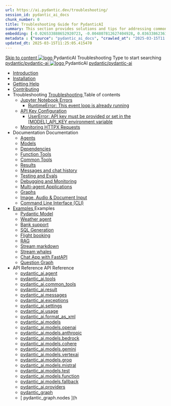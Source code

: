 ```yaml
---
url: https://ai.pydantic.dev/troubleshooting/
session_id: pydantic_ai_docs
chunk_number: 0
title: Troubleshooting Guide for PydanticAI
summary: This section provides solutions and tips for addressing common issues encountered when using PydanticAI, including specific errors related to Jupyter Notebook.
embedding: [-0.026533888652920723, -0.004807812627404928, 0.036338623613119125, -0.020904164761304855, 0.009681086987257004, 0.012328657321631908, -0.040615469217300415, 0.019114872440695763, 0.0006414356757886708, 0.02160242572426796, 0.011121248826384544, -0.07808876782655716, -0.027057582512497902, -0.03604768216609955, 0.012532316148281097, 0.0037149626296013594, -0.029457852244377136, 0.016321832314133644, -0.006698933895677328, 0.0574319027364254, 0.061796028167009354, 0.006397082004696131, 0.008895544335246086, 0.0193767212331295, 0.01252504251897335, 0.01155766099691391, -0.00047914471360854805, 0.04759807139635086, 0.015827231109142303, -0.03264366462826729, 0.03700779005885124, -0.017572881653904915, -0.03726964071393013, 0.002613020595163107, 0.020220452919602394, 0.010663015767931938, 0.01108488067984581, 0.007346279453486204, 0.00282759009860456, 0.035582177340984344, 0.016365474089980125, -0.047801729291677475, 0.03182902932167053, 0.019347626715898514, -0.0649963915348053, -5.7534867664799094e-05, -0.004429588094353676, 0.015419913455843925, 0.007266270462423563, -0.005422426853328943, -0.07395739108324051, 0.015870872884988785, -0.04014996066689491, 0.00329127861186862, -0.021820630878210068, -0.005233314819633961, -0.03011247143149376, 0.012721428647637367, 0.00045573298120871186, -0.036455001682043076, 0.022198855876922607, -0.006047951523214579, -0.010132046416401863, 0.06458906829357147, -0.03753148764371872, -0.010961230844259262, -0.05941030755639076, 0.003387653036043048, -0.07919434458017349, -0.03139261528849602, 0.019856775179505348, 0.0306070726364851, -0.031043484807014465, -0.057868316769599915, -0.008619149215519428, -0.021937008947134018, 0.034069281071424484, 0.10130591690540314, -0.009208306670188904, -0.06400718539953232, -0.007189898286014795, 0.0385206900537014, -0.00212387484498322, -0.014954405836760998, -0.021922461688518524, -0.03200359269976616, -0.04157557711005211, -0.01102669257670641, -0.022955304011702538, -0.03712416812777519, -0.022155214101076126, -0.0052478620782494545, -0.02554468624293804, 0.00397135503590107, 0.07861246168613434, 0.004695072770118713, 0.011623122729361057, 0.0033840162213891745, 0.009339230135083199, 0.0202059056609869, 0.017951106652617455, -0.04116825759410858, -0.04957647621631622, 0.04058637470006943, 0.03354558348655701, -0.012401392683386803, 0.014517993666231632, -0.021820630878210068, -0.00915739219635725, 0.008480952121317387, -0.12533770501613617, -0.021762443706393242, -0.033923808485269547, 0.018358424305915833, -0.0699423998594284, -0.006815310567617416, 0.0043204850517213345, 0.010808486491441727, 0.009579257108271122, -0.0517585389316082, -0.030170660465955734, 0.0019220339599996805, 0.03753148764371872, 0.013339679688215256, 0.029443304985761642, 0.006506185047328472, 0.0025639242958277464, -0.036949604749679565, -0.059992190450429916, -0.033574678003787994, 0.018445707857608795, -0.001498350058682263, 0.022678909823298454, -0.022460702806711197, -0.004840543493628502, -0.027333978563547134, -0.03034522570669651, -0.006720754783600569, -0.02451184205710888, 0.041517388075590134, 0.027523089200258255, -0.018169311806559563, -0.010968504473567009, 0.03174174576997757, -0.038113370537757874, 0.013506971299648285, -0.016249097883701324, -0.018634820356965065, -0.03200359269976616, 0.015230800956487656, 0.04305937886238098, 0.020176811143755913, -0.02875959314405918, -0.031421709805727005, -0.035582177340984344, 0.016554586589336395, 0.02231523208320141, 0.034331128001213074, 0.018489347770810127, -0.05050748959183693, -0.015230800956487656, 0.05620994791388512, -0.04000449180603027, -0.008895544335246086, -0.03386561945080757, -0.0058624763041734695, -0.04532872512936592, -0.020336829125881195, -0.056006286293268204, -0.05527893453836441, -0.015987249091267586, -0.025559233501553535, -0.01347060315310955, 0.007008059415966272, 0.015899967402219772, -0.023144416511058807, -0.020380470901727676, -0.021064182743430138, -0.024162713438272476, -0.03991720825433731, -0.037967897951602936, -0.005062386393547058, -0.04416495934128761, -0.02550104446709156, -0.004375036805868149, -0.012292289175093174, 0.001670187572017312, 0.01149947289377451, -0.026272039860486984, 0.06220334768295288, 0.02289711683988571, 0.029268739745020866, 0.04471774771809578, 0.037618767470121384, 0.029312381520867348, -0.036949604749679565, 0.051700349897146225, -0.012044988572597504, 0.0005564261227846146, 0.02462822012603283, -0.004073184449225664, -0.005433337297290564, 0.03034522570669651, 0.016481850296258926, -0.0012419576523825526, -0.03296370059251785, 0.007935436442494392, 0.01057573314756155, -0.015899967402219772, -0.032440006732940674, 0.04460136964917183, -0.06528732925653458, 0.02216976135969162, -0.004920552484691143, -0.018794838339090347, 0.0014174318639561534, -0.06028313189744949, 0.010219329036772251, -0.007048063911497593, 0.0439612977206707, -0.03549489378929138, 0.056006286293268204, 0.03162536770105362, 0.002773038577288389, -0.005964306183159351, 0.020336829125881195, 0.05097299441695213, -0.06802218407392502, 0.018794838339090347, 0.024526389315724373, 0.022460702806711197, 0.021587878465652466, -0.013368773274123669, 0.009484700858592987, 0.014205231331288815, -0.06156327575445175, 0.021689707413315773, -0.01149947289377451, 0.014430711045861244, -0.013121473602950573, 0.0033803796395659447, 0.0038404311053454876, 0.0022457067389041185, 0.03415656089782715, 0.01864936575293541, 0.006524368654936552, -0.0047859917394816875, -0.035814929753541946, 0.036978695541620255, 0.049198251217603683, 0.053067777305841446, -0.016510944813489914, 0.015230800956487656, -0.00682985782623291, 0.0024748232681304216, -0.027974050492048264, -0.02841046266257763, -0.008168189786374569, -0.04006268084049225, 0.014954405836760998, -0.00212387484498322, 0.026723001152276993, -0.025602875277400017, -0.01407430786639452, -0.014539814554154873, -0.021878819912672043, -0.016670962795615196, 0.025151913985610008, -0.050449300557374954, -0.0420701764523983, 0.03837521746754646, 0.041866518557071686, 0.06965145468711853, -0.02216976135969162, -0.04544510319828987, 0.020002245903015137, 0.0009810192277655005, 0.041139163076877594, 0.002382085658609867, -0.0009082838078029454, 0.010008396580815315, 0.008277293294668198, 0.05277683585882187, 0.025559233501553535, 0.017456505447626114, 0.03598949685692787, -0.00030321587109938264, -0.027101224288344383, -0.018300237134099007, -0.002478460082784295, 0.025631967931985855, 0.019493097439408302, 0.031538087874650955, -0.03636771813035011, 0.024948256090283394, -0.006251610815525055, 0.0699423998594284, 0.011761320754885674, 0.031072579324245453, -0.025777438655495644, 0.04989651218056679, 0.010786665603518486, -0.015143518336117268, -0.014321607537567616, 0.0025875631254166365, 0.01297600194811821, -0.010539365001022816, -0.002167516155168414, 0.05463886260986328, -0.0304906964302063, -0.022329779341816902, 0.01876574382185936, -0.01036479976028204, -0.030170660465955734, -0.017922012135386467, -0.039364419877529144, 0.06325073540210724, -0.03008337691426277, 0.05187491327524185, -0.0330800786614418, -0.0614468976855278, -0.05629723146557808, 0.019464002922177315, 0.014939859509468079, -0.04896549880504608, -0.00472053000703454, 0.02656298317015171, 0.008757347241044044, -0.02985062450170517, -0.016089079901576042, 0.0239881481975317, -0.029443304985761642, -0.00730263814330101, 0.03147989884018898, -0.010713930241763592, -0.0257628932595253, -0.01318693533539772, 0.016103625297546387, -0.012350477278232574, 0.036222249269485474, -0.05539530888199806, -0.04809267073869705, -0.05027473717927933, -0.024831878021359444, -0.02096235379576683, 0.0007323549361899495, 0.012721428647637367, 0.034214749932289124, -0.017005546018481255, 0.0022675273939967155, -0.013623347505927086, -0.007629947736859322, 0.000690077489707619, 0.03409837558865547, -0.03310917317867279, -0.007913615554571152, -0.008611875586211681, -0.016103625297546387, -0.028308633714914322, 0.022693457081913948, -0.06621834635734558, -0.0029821530915796757, -0.0027130318339914083, -0.0006387080647982657, -0.010648468509316444, 0.019798586145043373, -0.01091758906841278, -0.025704704225063324, 0.010168414562940598, -0.0034785724710673094, 0.01293963473290205, -0.00048732743016444147, -0.010262970812618732, -0.0250500850379467, -0.020365923643112183, -0.0287159513682127, -0.0249337088316679, 0.009593804366886616, 0.004102278966456652, 0.031188955530524254, 0.025791985914111137, 0.0022784376051276922, 0.015085330232977867, 0.0038767987862229347, 0.0475107878446579, 0.012641419656574726, -0.013099652715027332, 0.00538969598710537, -0.017107374966144562, 0.048063576221466064, 0.059497587382793427, -0.03328373655676842, -0.015070782974362373, -0.006509821861982346, 0.019245797768235207, 0.0013346952619031072, -0.005455157719552517, 0.021005995571613312, 0.06906957179307938, 0.00638617156073451, -0.005702458322048187, 0.002052957657724619, -0.025966551154851913, 0.017078280448913574, -0.007200808264315128, 0.022067932412028313, 0.0645308792591095, 0.04189561307430267, 0.006047951523214579, -0.027173960581421852, 0.035465799272060394, -0.0321490652859211, 0.01244503352791071, -0.03223634511232376, -0.02807587943971157, -0.05513346195220947, 0.024570031091570854, 0.029065081849694252, 0.0211514662951231, 0.032323628664016724, -0.014212504960596561, -0.07762326300144196, -0.04169195517897606, -0.007171714212745428, -0.08617694675922394, 0.05114756152033806, 0.06278523057699203, -0.04134282469749451, 0.0029185095336288214, -0.05353328213095665, 0.00038117915391921997, 0.023057134822010994, 0.04593970254063606, -0.0034694804344326258, 0.009288315661251545, -0.033196453005075455, 0.00830638688057661, 0.014838029630482197, 0.00827001966536045, 0.009906566701829433, 0.02970515377819538, -0.048034485429525375, -0.025777438655495644, 0.029632417485117912, -0.017194658517837524, -0.020744146779179573, 0.004847817122936249, -0.034942105412483215, -0.012248648330569267, -0.018023841083049774, 0.007811786141246557, -0.0002368447749176994, 0.006087956018745899, 0.017660165205597878, -0.015099877491593361, -0.05783922225236893, 0.07401558011770248, -0.011884970590472221, 0.05498799309134483, 0.011790414340794086, 0.04745259881019592, 0.026359323412179947, -0.051962196826934814, 0.029254194349050522, -0.004105915315449238, -0.014881670475006104, 0.027523089200258255, -0.013266944326460361, -0.005080570466816425, -0.0019056685268878937, 0.02554468624293804, -0.03011247143149376, -0.0024839153047651052, -0.03907347843050957, -0.02051139436662197, -0.026417510583996773, 0.027057582512497902, 0.024584578350186348, -0.04020814970135689, -0.0023202605079859495, 0.018707554787397385, -0.03325464203953743, -0.005753373261541128, 0.011412190273404121, 0.006837131455540657, 0.0647636353969574, -0.022140666842460632, -0.0296615120023489, 0.00936105102300644, 0.01805293560028076, -0.030956203117966652, 0.013557885773479939, 0.05519165098667145, -0.019274890422821045, 0.016016343608498573, 0.014539814554154873, -0.037095073610544205, 0.001508351182565093, -0.020875070244073868, -0.00631707301363349, 0.002471186453476548, -0.02179153822362423, -0.019536739215254784, 0.039102572947740555, 0.004713256377726793, -0.027232147753238678, 0.014241598546504974, -0.01152129378169775, -0.002022045198827982, 0.032556381076574326, -0.049692850559949875, -0.00877916719764471, 0.0015847233589738607, 0.029152363538742065, 0.01649639755487442, 0.03334192559123039, -0.0023493547923862934, 0.02606838196516037, -0.00588429719209671, 0.0030676170717924833, 0.030810732394456863, -0.03907347843050957, -0.008255472406744957, 0.006087956018745899, 0.011754047125577927, -0.0328473225235939, -0.031130768358707428, -0.032061781734228134, -0.023900864645838737, -0.012379571795463562, 0.014445258304476738, -0.00026912111206911504, 0.020293187350034714, -0.014059760607779026, -0.06319254636764526, 0.017951106652617455, 0.003333101514726877, -0.00094101473223418, -0.03465116396546364, -0.017994748428463936, -0.004618700593709946, 0.022678909823298454, -0.02557378076016903, 0.016394568607211113, 0.0032221798319369555, 0.02084597758948803, -8.594714927312452e-06, 2.4519798898836598e-05, -0.00841549038887024, 0.0239881481975317, 0.08047448843717575, -0.018969401717185974, 0.021384218707680702, -0.026883019134402275, 0.02512282133102417, 0.01687462255358696, -0.016059985384345055, -0.01630728505551815, 0.02942875772714615, -0.0038913460448384285, -0.004753260873258114, -0.01530353631824255, 0.021747896447777748, 0.017994748428463936, -0.022955304011702538, 0.039364419877529144, 0.030694354325532913, -0.02554468624293804, -0.03162536770105362, -0.008597329258918762, 0.005367875564843416, -0.01369608286768198, -0.019682209938764572, -0.013630621135234833, -0.013732451014220715, 0.0008505500154569745, -0.008560961112380028, -0.011223077774047852, -0.014896217733621597, -0.0013728814665228128, -0.031305331736803055, -0.024017242714762688, -0.004080458078533411, 0.020525941625237465, -0.052456799894571304, 0.0033621955662965775, -0.001848389394581318, 0.00281849829480052, 0.017092827707529068, 0.010022943839430809, 0.030519790947437286, -0.022067932412028313, -0.011397643014788628, -0.03136352077126503, -0.023653564974665642, -0.001527444226667285, 0.04847089573740959, -0.01263414602726698, -0.032323628664016724, 0.02686847187578678, 3.332760388730094e-05, -0.04227383807301521, -0.008299113251268864, 0.019391268491744995, -0.00991384033113718, -0.0005873386980965734, 0.006706207524985075, 0.011921338737010956, -0.02096235379576683, -0.012874173000454903, -0.011281266808509827, -0.026053834706544876, 0.0036476822569966316, -0.0361640602350235, -0.011848603375256062, 0.029079629108309746, -0.04090641066431999, 0.02072959952056408, 0.04975103959441185, -0.03945170342922211, 0.0014547087484970689, 0.006058861967176199, 0.010124772787094116, -0.004647794645279646, -0.005233314819633961, -0.0010146594140678644, -0.008488225750625134, -0.0512930303812027, -0.02592291124165058, -0.0004968739813193679, -0.028119521215558052, 0.03654228523373604, 0.037851523607969284, 0.015870872884988785, -0.008146368898451328, 0.014103401452302933, -0.006437086500227451, -0.031043484807014465, 0.0015792682534083724, -0.03340011462569237, 0.008240925148129463, 0.033807430416345596, -0.006720754783600569, -0.01824204809963703, 0.031421709805727005, -0.03982992470264435, -0.004233202431350946, 0.003429475938901305, 0.01729648746550083, -0.011848603375256062, 0.002989426488056779, -0.008822808973491192, 0.01850389502942562, 0.006026131100952625, 0.026082929223775864, 0.0030803459230810404, -0.0008800987852737308, -0.026839377358555794, -0.02663571760058403, 0.035844024270772934, -0.046667058020830154, 0.02391541190445423, 0.02803223766386509, -0.031072579324245453, -0.026693906635046005, 0.02519555576145649, 0.042506590485572815, 0.036076776683330536, 0.017456505447626114, 0.01016114093363285, -0.012801437638700008, 0.0323818176984787, 0.024962803348898888, 0.038753442466259, -0.008371848613023758, -0.008939185179769993, 0.022984398528933525, -0.056093569844961166, -0.021922461688518524, 0.02807587943971157, -0.027028489857912064, -0.0020402290392667055, -0.09042469412088394, 0.024191806092858315, 0.06784761697053909, -0.021355124190449715, 0.01763107068836689, 0.02394450642168522, 0.0007055337773635983, 0.030898014083504677, 0.015507195144891739, -0.017005546018481255, 0.0067098443396389484, 0.004193197935819626, 0.0049241892993450165, 0.004953283350914717, -0.025588328018784523, 0.022417062893509865, -0.01638002134859562, -0.10578642040491104, -0.03540761023759842, 0.011492199264466763, 0.010699382983148098, -0.007193535100668669, -0.022766191512346268, -0.005760646890848875, 0.010059311054646969, 0.011172163300216198, 0.031072579324245453, -0.03412746638059616, -0.026737546548247337, 0.015987249091267586, -0.025602875277400017, 0.008800988085567951, -0.01899849623441696, 0.007400830741971731, 0.010190235450863838, 0.02420635335147381, -0.00989201944321394, -0.019085779786109924, -0.026810282841324806, 0.022387968376278877, -0.02072959952056408, 0.008008171804249287, 0.0023129868786782026, -0.027115771546959877, -0.01505623571574688, 0.02489006705582142, -0.013477876782417297, -0.012786890380084515, -0.009521069005131721, -0.005826108623296022, 0.002471186453476548, -0.01365971565246582, 0.008320934139192104, -0.009484700858592987, -0.055598970502614975, 0.03750239312648773, -0.030956203117966652, 0.009302862919867039, -0.011986800469458103, -0.021762443706393242, -0.013026917353272438, -0.00402954313904047, -0.027246695011854172, -0.0347384437918663, 0.013732451014220715, 0.05583172291517258, -0.01928943768143654, -0.012459580786526203, 0.001604725606739521, 0.013063284568488598, -0.002553013851866126, -0.018140219151973724, 0.011012145318090916, -0.00913557130843401, -0.00237481202930212, 0.017645617946982384, -0.011514020152390003, -0.011761320754885674, 0.006233427207916975, 0.006917140446603298, -0.025137368589639664, 0.037706051021814346, 0.007029880303889513, -0.010684835724532604, 0.02008952759206295, -0.0070880684070289135, -0.015318083576858044, 0.0033458301331847906, -0.01310692634433508, -0.008313660509884357, 0.0024675498716533184, 0.016743697226047516, 0.014758020639419556, -0.033574678003787994, 0.0020456842612475157, -0.03322554752230644, 0.01796565391123295, -0.005709731951355934, -0.01789291761815548, -0.01638002134859562, -0.004713256377726793, 0.00023275340208783746, 0.001674733473919332, -0.017980201169848442, 0.006084319669753313, -0.02675209380686283, -0.0456196665763855, -0.03165446221828461, -0.053416907787323, -0.0009391963831149042, 0.006898956373333931, -0.017107374966144562, 0.012015894055366516, -0.03316735848784447, 0.004989651031792164, -0.10793939232826233, -0.002038410631939769, -0.009484700858592987, -0.0009123751660808921, 0.05652998387813568, -0.01959492638707161, 0.008197284303605556, 0.032323628664016724, -0.009564709849655628, -0.02051139436662197, 0.005938848480582237, 0.007189898286014795, -0.0304906964302063, -0.0038767987862229347, 0.028890516608953476, -0.02167516015470028, 0.05487161502242088, -0.00541151687502861, 0.01978403888642788, 0.00353312399238348, -0.015318083576858044, 0.0015019867569208145, 0.00042550230864435434, 0.047394413501024246, -0.05076933652162552, -0.0015601752093061805, -0.0024766416754573584, 0.023013493046164513, 0.041371919214725494, 0.0040404535830020905, -0.026272039860486984, -0.02697030082345009, -0.01569630764424801, 0.027755843475461006, -0.01827114261686802, 0.05335871875286102, -0.0044950502924621105, 0.02970515377819538, 0.011812235228717327, -0.011354002170264721, 0.003651319071650505, -0.02384267747402191, 0.029065081849694252, 0.013048737309873104, 0.016743697226047516, 0.002760309958830476, -0.018678460270166397, -0.006477090995758772, -0.004629610572010279, 0.020598676055669785, 0.008953732438385487, 0.04381582885980606, -0.0052478620782494545, 0.01796565391123295, 0.019987698644399643, 0.03799699246883392, -0.04559057205915451, 0.012605051510035992, -0.0012783253332599998, -0.004604153335094452, -0.002200247021391988, -0.003613132983446121, -0.021209653466939926, -0.02046775259077549, -0.0321490652859211, 0.0004425496736075729, -0.03436022251844406, 0.009448333643376827, -0.01713646948337555, -0.0032149064354598522, -0.009571983478963375, 0.022838927805423737, -0.000612796051427722, -0.011092154309153557, -0.008750073611736298, 0.014983500353991985, 0.01108488067984581, 0.00869915820658207, -0.0003900438023265451, -0.036949604749679565, 0.03977173939347267, -0.027246695011854172, -0.030665261670947075, 0.035814929753541946, -0.023653564974665642, 0.006698933895677328, -0.008044539950788021, -0.03171265125274658, 0.013143293559551239, -0.010881221853196621, 0.022460702806711197, -0.01770380511879921, 0.0022766191978007555, 0.0055278935469686985, -0.017500147223472595, 0.022795286029577255, -0.02186427265405655, 0.017034640535712242, 0.008648243732750416, 0.011237625032663345, 0.048179954290390015, 0.019929509609937668, -0.013288764283061028, 0.02240251563489437, -0.01675824448466301, 0.03799699246883392, -0.012510495260357857, -0.04282662644982338, -0.015565384179353714, 0.03424384444952011, 0.010204781778156757, 0.02129693701863289, 0.012932361103594303, -0.010713930241763592, -0.01895485445857048, -0.014219778589904308, 0.05501708760857582, 0.0033094624523073435, -0.04657977446913719, -0.0004655068041756749, 0.0347384437918663, -0.012925087474286556, -0.018256595358252525, 0.046667058020830154, -0.009942934848368168, -0.005920664872974157, -0.00140924914740026, 0.0031312606297433376, -0.017078280448913574, -0.0032203616574406624, 0.01588542014360428, 0.008640970103442669, -0.04131373018026352, 0.034214749932289124, -0.00402954313904047, -0.01566721312701702, 0.03700779005885124, -0.02186427265405655, 0.011419463902711868, 0.00213296664878726, 0.00960835162550211, -0.006131597328931093, -0.007622674107551575, -0.02118055894970894, -0.038869816809892654, -0.0020329554099589586, -0.009579257108271122, -0.005349691491574049, 0.0019020317122340202, -0.016409115865826607, 0.03578583523631096, -0.023784488439559937, -0.014081580564379692, 0.03729873150587082, -0.007949983701109886, 0.034680258482694626, -0.00640435516834259, -0.060748640447854996, -0.015463554300367832, -0.002825771691277623, -0.018591178581118584, 0.05193310230970383, -0.004996924661099911, -0.032294534146785736, 0.008640970103442669, -0.013136019930243492, -0.02077324129641056, -0.014503446407616138, -0.009244673885405064, 0.003953170962631702, -0.0030421598348766565, 0.005444247741252184, 0.032672759145498276, 0.016918262466788292, 0.02758127823472023, 0.08536230772733688, 0.040731847286224365, 0.01755833439528942, -0.023449905216693878, 0.027290336787700653, -0.012605051510035992, -0.013652442023158073, 0.004393220413476229, 0.02145695500075817, 0.03866615891456604, -0.0003366286982782185, -0.0014901673421263695, 0.023086227476596832, -0.018751196563243866, 0.019929509609937668, 0.04460136964917183, -0.0024439108092337847, -0.013630621135234833, 0.053416907787323, -0.013252397067844868, 0.014699832536280155, 0.030927108600735664, 0.0070771584287285805, -0.00329127861186862, 0.004724166821688414, 0.028512291610240936, 0.024279089644551277, 0.011281266808509827, -0.015158065594732761, 0.0033149176742881536, 0.02195155620574951, -0.00584429269656539, -0.028512291610240936, 0.021195106208324432, 0.022955304011702538, -0.015478101558983326, 0.017092827707529068, 0.009491974487900734, 0.007098978850990534, -0.020249545574188232, 0.021515142172574997, -0.015158065594732761, -0.014481625519692898, -0.01819840632379055, -0.002936693374067545, -0.022882569581270218, -0.02413361892104149, -0.010510270483791828, 0.004429588094353676, 0.014656190760433674, 0.015201706439256668, 0.017092827707529068, 0.011914065107703209, 0.01505623571574688, 0.009746548719704151, -0.01573994942009449, 0.013746998272836208, -0.02720305323600769, 7.422708222293295e-06, 0.03549489378929138, -0.004425951279699802, 0.03372015058994293, 0.01152129378169775, 0.013252397067844868, -0.01907123252749443, -0.0021220564376562834, 0.01536172442138195, 0.002694847993552685, -0.021122371777892113, 0.010910315439105034, 0.012735974974930286, 0.03968445584177971, 0.04076094180345535, 0.00351857696659863, -0.018402066081762314, -0.0035076665226370096, 0.02065686509013176, 0.023828130215406418, -0.005782467313110828, 0.01485257688909769, -0.017660165205597878, 0.028163161128759384, 0.006073409225791693, -0.013616073876619339, 0.011113975197076797, 0.004938736092299223, 0.0347384437918663, 0.007142620161175728, 0.0008400943479500711, -0.012546863406896591, -0.020220452919602394, 0.003025794168934226, -0.0011792232980951667, 0.02921055257320404, 0.01850389502942562, -0.02667935937643051, 0.018867572769522667, -0.009426512755453587, 0.0032640027347952127, -0.02852683886885643, -0.014743473380804062, -0.011354002170264721, -0.027712201699614525, 0.0024075431283563375, -0.030199754983186722, -0.04506687819957733, 0.00012080901797162369, -0.005462431348860264, -0.015943607315421104, 0.022446155548095703, -0.02916691079735756, -0.011615850031375885, -0.04320485144853592, -0.0006137052550911903, 0.002391177462413907, 0.010808486491441727, 0.01318693533539772, -0.0014374341117218137, -0.010546638630330563, -0.004895095247775316, 0.004611426964402199, 0.00029230554355308414, -0.0012492311652749777, 0.005847929511219263, -0.027712201699614525, 0.01824204809963703, 0.014343428425490856, -0.0021075094118714333, 0.01082303375005722, -0.0008210012456402183, -0.007826332934200764, -0.003591312328353524, -0.07069884985685349, 0.04032452777028084, 0.015332630835473537, -0.034331128001213074, -0.013208755291998386, 0.01959492638707161, 0.01569630764424801, 0.010764844715595245, 0.004353215917944908, -0.047423508018255234, -0.026504794135689735, -0.024497296661138535, 0.0050732968375086784, 0.007840880192816257, 0.024424560368061066, 0.01718011125922203, 0.004316848237067461, 0.006455270107835531, -0.03799699246883392, -0.0039895386435091496, 0.005226041190326214, 0.007644494529813528, -0.013376046903431416, 0.013325132429599762, 0.006935324054211378, -0.0017147379694506526, 0.023144416511058807, -0.049547381699085236, -0.0001484257518313825, -0.06988421082496643, -0.01149947289377451, -0.005560624413192272, -0.04559057205915451, -0.005196947138756514, -0.010248423554003239, -0.001353788306005299, -0.019987698644399643, 0.01994405686855316, -0.01907123252749443, 0.00805908627808094, 0.01277234312146902, -0.012590504251420498, -0.010030217468738556, 0.09094839543104172, -0.00827001966536045, -0.023464452475309372, 0.026228399947285652, 0.003033067798241973, 0.019842227920889854, 0.003091256134212017, 0.014561634510755539, -0.004793265368789434, -0.03046160191297531, -0.019202155992388725, 0.03849159553647041, 0.01713646948337555, -0.006531642284244299, 0.018736649304628372, -0.002398451091721654, -0.0024893702939152718, 0.011761320754885674, 0.02027864009141922, 0.0023948142770677805, 0.011957705952227116, 0.037735145539045334, -0.03610587120056152, -0.027784937992691994, 0.015449007041752338, -0.0025348300114274025, 0.016714604571461678, -0.02845410443842411, 0.026199305430054665, 0.04044090583920479, 0.009986575692892075, -0.051438502967357635, -0.004695072770118713, 0.0009564710198901594, -0.02697030082345009, 0.034331128001213074, 0.0007364462944678962, -0.02042411081492901, -0.017049187794327736, 0.00684804143384099, 0.02951604127883911, 0.0064225392416119576, -0.010793939232826233, -0.011870423331856728, 0.0016156359342858195, 0.027552183717489243, 0.03854978084564209, -0.020220452919602394, 0.0008164552855305374, 0.01085940096527338, -0.02247525006532669, 0.020496847108006477, -0.0003404927847441286, -0.006447996478527784, -0.013608800247311592, -0.014205231331288815, -0.01604543812572956, 0.06627653539180756, 0.02985062450170517, 0.028497744351625443, -0.040877316147089005, 0.011695859022438526, 0.004825996235013008, 0.03197449818253517, -0.0018520260928198695, -0.0649963915348053, 0.002883960260078311, -0.00516421627253294, 0.007739050779491663, 0.03988811373710632, -0.006637108977884054, 0.01763107068836689, 0.02247525006532669, 0.004698709584772587, 0.013848827220499516, 0.025181008502840996, -0.003031249390915036, 0.00755721190944314, 0.021398765966296196, 0.03587311878800392, -0.004575059283524752, -0.014139769598841667, -0.0021966102067381144, 0.022795286029577255, -0.021471502259373665, -0.04209927096962929, 0.022751646116375923, 0.0042695701122283936, -0.043874017894268036, 0.00584429269656539, 0.0010537547059357166, 0.00727354409173131, -0.018358424305915833, 0.030374320223927498, 0.0047314404509961605, 0.02186427265405655, -0.01963856816291809, 0.018212953582406044, 0.009964754804968834, 0.028963251039385796, 0.015419913455843925, 0.005564261227846146, -0.055540781468153, 0.016656415536999702, -0.014939859509468079, 0.0006196150206960738, -0.011455832049250603, -0.017834730446338654, -0.013230576179921627, 0.017951106652617455, 0.0363968126475811, 0.01846025511622429, 0.01555083692073822, 0.0021966102067381144, -0.010357526130974293, 0.009121024049818516, -0.020787788555026054, -0.0005455157952383161, -0.03171265125274658, -0.019042138010263443, 0.014590729027986526, -0.02190791442990303, -0.017107374966144562, -0.01846025511622429, 0.006451633293181658, 0.02561742067337036, 0.015347177162766457, -0.020758694037795067, -0.018634820356965065, -0.01347060315310955, -0.016103625297546387, 0.018707554787397385, 0.0006841677241027355, -0.012845078483223915, -0.006437086500227451, -0.003156718099489808, 0.009433786384761333, -0.007884521968662739, -0.028585027903318405, 0.010350252501666546, -0.0018947581993415952, 0.036193154752254486, 0.016278190538287163, -0.027930408716201782, -0.008240925148129463, -0.01982768066227436, 0.0016610955353826284, -0.009186485782265663, -0.010415715165436268, 0.0024075431283563375, -0.005556987598538399, 0.005004198290407658, 0.010248423554003239, 0.025631967931985855, 0.017078280448913574, -0.05216585844755173, 0.014648917131125927, -0.03566946089267731, -0.015405366197228432, -0.008422764018177986, -0.006749848835170269, 0.005058749578893185, -0.01805293560028076, 0.001180132501758635, 0.019085779786109924, 0.015259895473718643, 0.012074083089828491, 0.011637669987976551, 0.031130768358707428, -0.003956807777285576, 0.013746998272836208, -0.017543787136673927, 0.0028803234454244375, 0.02644660510122776, 0.03436022251844406, -0.02455548383295536, -0.003025794168934226, -0.007226265966892242, 0.007971803657710552, -0.00780451251193881, -0.01928943768143654, -0.01419068407267332, 0.007109889294952154, -0.010481176897883415, -0.00938287191092968, 0.01585632562637329, -0.028308633714914322, -0.005877023562788963, -0.01077939197421074, -0.03907347843050957, -0.004640521015971899, 0.005480615422129631, 0.021660612896084785, 0.004331395495682955, 0.006568009965121746, 0.03706597909331322, -0.005986126605421305, -0.006382534746080637, 0.012285015545785427, 0.006949871312826872, -0.022387968376278877, 0.017980201169848442, -0.014925312250852585, -0.005324234254658222, -0.03654228523373604, 0.016292737796902657, 0.00631707301363349, 0.012641419656574726, -0.012452307157218456, -0.007826332934200764, -0.014692558906972408, -0.009426512755453587, -0.00474962405860424, 0.016336379572749138, 0.015463554300367832, 0.003193085780367255, 0.009484700858592987, 0.00569518469274044, -0.0029276013374328613, -0.02649024687707424, -0.016481850296258926, 0.008350028656423092, 0.004593242891132832, -0.02096235379576683, 0.020744146779179573, 0.010728477500379086, 0.021005995571613312, -0.004636884201318026, 0.0008441857062280178, 0.018663913011550903, 0.025064632296562195, -0.010241149924695492, -0.00469143595546484, -0.018154766410589218, -0.01269233413040638, -0.03188721463084221, -0.02470095455646515, 0.009019194170832634, 0.03817155957221985, -0.009339230135083199, -0.01699099875986576, 0.016481850296258926, -0.010175688192248344, 0.026242947205901146, -0.02803223766386509, 0.0012074082624167204, -0.0010973958997055888, 4.236270979163237e-05, -0.03165446221828461, 0.01392156258225441, 0.0028439557645469904, 0.017311034724116325, -0.0062479740008711815, -0.034069281071424484, 0.002403906313702464, -0.04003358632326126, -0.0036913235671818256, -0.007284454070031643, -0.015172612853348255, 0.002920327940955758, -0.028992345556616783, 0.004342305473983288, 0.00915739219635725, 0.006266158074140549, 0.007724503520876169, 0.03351648896932602, -0.03360377252101898, -0.0022238860838115215, -0.046550679951906204, -0.01485257688909769, 0.011383095756173134, 0.022940756753087044, 0.0055388035252690315, 0.0018174768192693591, 2.3511161998612806e-05, 0.01297600194811821, 0.025297386571764946, -0.0007423560600727797, -0.002242069924250245, -0.0458524189889431, 0.005033292341977358, 0.0021656977478414774, -0.009019194170832634, -0.02356628142297268, 0.015419913455843925, 0.018605725839734077, -0.0034931194968521595, -0.008640970103442669, 0.02580653317272663, -0.00827001966536045, 0.04227383807301521, 0.029443304985761642, 0.02141331322491169, -0.01316511444747448, 0.020816883072257042, 0.034331128001213074, -0.004124099388718605, 0.013703356496989727, 0.006542552728205919, 0.006229790393263102, -0.009732001461088657, -0.01250322163105011, 0.043030284345149994, 0.0027930408250540495, 0.0013956112088635564, 0.03226543962955475, 0.00824819877743721, 0.0257628932595253, -0.03613496571779251, 0.03598949685692787, 0.019856775179505348, 0.00010876220767386258, 0.006586194038391113, -0.008008171804249287, 0.015376271679997444, 0.0496346652507782, -0.008124548941850662, 0.023639017716050148, -0.0267084538936615, 0.008633696474134922, 0.013346953317523003, -0.014678011648356915, 0.01464164350181818, 0.00353312399238348, 0.03287641704082489, 0.01656913384795189, -0.037706051021814346, -0.00727354409173131, 0.02096235379576683, 0.0010846672812476754, 0.023595375940203667, 0.0011037603253498673, 0.04279753193259239, -0.013957930728793144, 0.01777654141187668, -0.0008432765025645494, -0.007579032797366381, 0.021398765966296196, 0.029530588537454605, -0.0004509597201831639, -0.029646964743733406, 0.002774856984615326, 0.0013383320765569806, -0.029370570555329323, -0.002613020595163107, 0.012968728318810463, 0.015274441801011562, -0.006135234143584967, -0.00963017251342535, -0.0032276350539177656, 0.015958154574036598, 0.02088961750268936, 0.023813582956790924, -0.002743944525718689, -0.003298552241176367, 0.0003873162204399705, -0.03008337691426277, 0.011157616041600704, -0.03578583523631096, 0.011710405349731445, -0.010932136327028275, -0.010321158915758133, 0.0021366034634411335, 0.020336829125881195, 0.0018674824386835098, 0.02564651519060135, -0.010728477500379086, -0.03665865957736969, -0.009491974487900734, -0.0017647435888648033, 0.01661277376115322, -0.001390156103298068, 0.04762716591358185, -0.024395465850830078, -0.015012594871222973, -0.013616073876619339, -0.0306070726364851, 0.01770380511879921, 0.014867124147713184, -0.04431042820215225, 0.023435357958078384, -0.019158514216542244, 0.024453654885292053, -0.0003082164330407977, 0.009848378598690033, -0.004716893192380667, -0.0036276800092309713, 0.008008171804249287, -0.005615175701677799]
metadata : {"source": "pydantic_ai_docs", "crawled_at": "2025-03-15T11:25:05.413516", "url_path": "/troubleshooting/", "chunk_size": 5000}
updated_dt: 2025-03-15T11:25:05.415470
---
```

[ Skip to content ](https://ai.pydantic.dev/troubleshooting/#troubleshooting)
[ ![logo](https://ai.pydantic.dev/img/logo-white.svg) ](https://ai.pydantic.dev/ "PydanticAI")
PydanticAI 
Troubleshooting 
Type to start searching
[ pydantic/pydantic-ai  ](https://github.com/pydantic/pydantic-ai "Go to repository")
[ ![logo](https://ai.pydantic.dev/img/logo-white.svg) ](https://ai.pydantic.dev/ "PydanticAI") PydanticAI 
[ pydantic/pydantic-ai  ](https://github.com/pydantic/pydantic-ai "Go to repository")
  * [ Introduction  ](https://ai.pydantic.dev/)
  * [ Installation  ](https://ai.pydantic.dev/install/)
  * [ Getting Help  ](https://ai.pydantic.dev/help/)
  * [ Contributing  ](https://ai.pydantic.dev/contributing/)
  * Troubleshooting  [ Troubleshooting  ](https://ai.pydantic.dev/troubleshooting/) Table of contents 
    * [ Jupyter Notebook Errors  ](https://ai.pydantic.dev/troubleshooting/#jupyter-notebook-errors)
      * [ RuntimeError: This event loop is already running  ](https://ai.pydantic.dev/troubleshooting/#runtimeerror-this-event-loop-is-already-running)
    * [ API Key Configuration  ](https://ai.pydantic.dev/troubleshooting/#api-key-configuration)
      * [ UserError: API key must be provided or set in the [MODEL]_API_KEY environment variable  ](https://ai.pydantic.dev/troubleshooting/#usererror-api-key-must-be-provided-or-set-in-the-model_api_key-environment-variable)
    * [ Monitoring HTTPX Requests  ](https://ai.pydantic.dev/troubleshooting/#monitoring-httpx-requests)
  * Documentation  Documentation 
    * [ Agents  ](https://ai.pydantic.dev/agents/)
    * [ Models  ](https://ai.pydantic.dev/models/)
    * [ Dependencies  ](https://ai.pydantic.dev/dependencies/)
    * [ Function Tools  ](https://ai.pydantic.dev/tools/)
    * [ Common Tools  ](https://ai.pydantic.dev/common_tools/)
    * [ Results  ](https://ai.pydantic.dev/results/)
    * [ Messages and chat history  ](https://ai.pydantic.dev/message-history/)
    * [ Testing and Evals  ](https://ai.pydantic.dev/testing-evals/)
    * [ Debugging and Monitoring  ](https://ai.pydantic.dev/logfire/)
    * [ Multi-agent Applications  ](https://ai.pydantic.dev/multi-agent-applications/)
    * [ Graphs  ](https://ai.pydantic.dev/graph/)
    * [ Image, Audio & Document Input  ](https://ai.pydantic.dev/input/)
    * [ Command Line Interface (CLI)  ](https://ai.pydantic.dev/cli/)
  * [ Examples  ](https://ai.pydantic.dev/examples/)
Examples 
    * [ Pydantic Model  ](https://ai.pydantic.dev/examples/pydantic-model/)
    * [ Weather agent  ](https://ai.pydantic.dev/examples/weather-agent/)
    * [ Bank support  ](https://ai.pydantic.dev/examples/bank-support/)
    * [ SQL Generation  ](https://ai.pydantic.dev/examples/sql-gen/)
    * [ Flight booking  ](https://ai.pydantic.dev/examples/flight-booking/)
    * [ RAG  ](https://ai.pydantic.dev/examples/rag/)
    * [ Stream markdown  ](https://ai.pydantic.dev/examples/stream-markdown/)
    * [ Stream whales  ](https://ai.pydantic.dev/examples/stream-whales/)
    * [ Chat App with FastAPI  ](https://ai.pydantic.dev/examples/chat-app/)
    * [ Question Graph  ](https://ai.pydantic.dev/examples/question-graph/)
  * API Reference  API Reference 
    * [ pydantic_ai.agent  ](https://ai.pydantic.dev/api/agent/)
    * [ pydantic_ai.tools  ](https://ai.pydantic.dev/api/tools/)
    * [ pydantic_ai.common_tools  ](https://ai.pydantic.dev/api/common_tools/)
    * [ pydantic_ai.result  ](https://ai.pydantic.dev/api/result/)
    * [ pydantic_ai.messages  ](https://ai.pydantic.dev/api/messages/)
    * [ pydantic_ai.exceptions  ](https://ai.pydantic.dev/api/exceptions/)
    * [ pydantic_ai.settings  ](https://ai.pydantic.dev/api/settings/)
    * [ pydantic_ai.usage  ](https://ai.pydantic.dev/api/usage/)
    * [ pydantic_ai.format_as_xml  ](https://ai.pydantic.dev/api/format_as_xml/)
    * [ pydantic_ai.models  ](https://ai.pydantic.dev/api/models/base/)
    * [ pydantic_ai.models.openai  ](https://ai.pydantic.dev/api/models/openai/)
    * [ pydantic_ai.models.anthropic  ](https://ai.pydantic.dev/api/models/anthropic/)
    * [ pydantic_ai.models.bedrock  ](https://ai.pydantic.dev/api/models/bedrock/)
    * [ pydantic_ai.models.cohere  ](https://ai.pydantic.dev/api/models/cohere/)
    * [ pydantic_ai.models.gemini  ](https://ai.pydantic.dev/api/models/gemini/)
    * [ pydantic_ai.models.vertexai  ](https://ai.pydantic.dev/api/models/vertexai/)
    * [ pydantic_ai.models.groq  ](https://ai.pydantic.dev/api/models/groq/)
    * [ pydantic_ai.models.mistral  ](https://ai.pydantic.dev/api/models/mistral/)
    * [ pydantic_ai.models.test  ](https://ai.pydantic.dev/api/models/test/)
    * [ pydantic_ai.models.function  ](https://ai.pydantic.dev/api/models/function/)
    * [ pydantic_ai.models.fallback  ](https://ai.pydantic.dev/api/models/fallback/)
    * [ pydantic_ai.providers  ](https://ai.pydantic.dev/api/providers/)
    * [ pydantic_graph  ](https://ai.pydantic.dev/api/pydantic_graph/graph/)
    * [ pydantic_graph.nodes  ](h